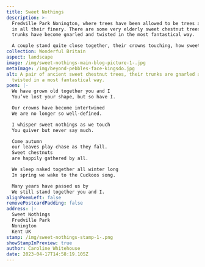 ```yaml
---
title: Sweet Nothings
description: >-
  Fredville Park Nonington, where trees have been allowed to be trees and mature
  in all their finery. There are some very elderly sweet chestnut trees, their
  trunks have become gnarled and twisted in the most fantastical way.

  A couple stand quite close together, their crowns touching, how sweet is that?
collection: Wonderful Britain
aspect: landscape
image: /img/sweet-nothings-main-blog-picture-1-.jpg
metaImage: /img/beyond-pebbles-face-kingsdo.jpg
alt: A pair of ancient sweet chestnut trees, their trunks are gnarled and
  twisted in a most fantastical way.
poem: |-
  We have grown old together you and I
  You’ve lost your shape, but so have I.

  Our crowns have become intertwined
  We are no longer so well-defined.

  I whisper sweet nothings as we touch
  You quiver but never say much.

  Come autumn
  our leaves play chase as they fall.
  Sweet chestnuts 
  are happily gathered by all.

  We sleep naked together all winter long
  In spring we wake to the Cuckoos song.

  Many years have passed us by
  We still stand together you and I.
alignPoemLeft: false
removePostcardPadding: false
address: |-
  Sweet Nothings
  Fredville Park
  Nonington
  Kent UK
stamp: /img/sweet-nothings-stamp-1-.png
showStampInPreview: true
author: Caroline Whitehouse
date: 2023-04-17T14:58:19.105Z
---
```

